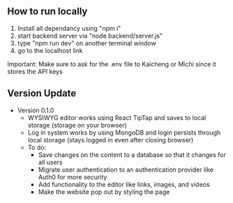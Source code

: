 ## How to run locally
1. Install all dependancy using "npm i"
2. start backend server via "node backend/server.js"
3. type "npm run dev" on another terminal window
4. go to the localhost link

Important: Make sure to ask for the .env file to Kaicheng or Michi since it stores the API keys

## Version Update
- Version 0.1.0
    - WYSIWYG editor works using React TipTap and saves to local storage (storage on your browser)
    - Log in system works by using MongoDB and login persists through local storage (stays logged in even after closing browser)
    - To do:
        - Save changes on the content to a database so that it changes for all users
        - Migrate user authentication to an authentication provider like Auth0 for more security
        - Add functionality to the editor like links, images, and videos
        - Make the website pop out by styling the page
